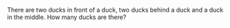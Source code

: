 There are two ducks in front of a duck, two ducks behind a duck and a duck in the middle. How many ducks are there?
